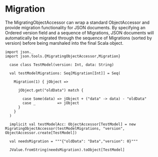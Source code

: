 Migration
=========

The MigratingObjectAccessor can wrap a standard ObjectAccessor and provide migration functionality for JSON documents.
By specifying an Ordered version field and a sequence of Migrations, JSON documents will automatically be migrated through
the sequence of Migrations (sorted by version) before being marshaled into the final Scala object.


```tut
import json._
import json.tools.{MigratingObjectAccessor,Migration}

  case class TestModel(version: Int, data: String)

  val testModelMigrations: Seq[Migration[Int]] = Seq(

    Migration(1) { jObject =>

      jObject.get("oldData") match {

        case Some(data) => jObject + ("data" -> data) - "oldData"
        case _          => jObject
      }
    }
  )
  
  implicit val testModelAcc: ObjectAccessor[TestModel] = new MigratingObjectAccessor(testModelMigrations, "version", ObjectAccessor.create[TestModel])

  val needsMigration = """{"oldData": "Data","version": 0}"""
  
  JValue.fromString(needsMigration).toObject[TestModel]
  

```

